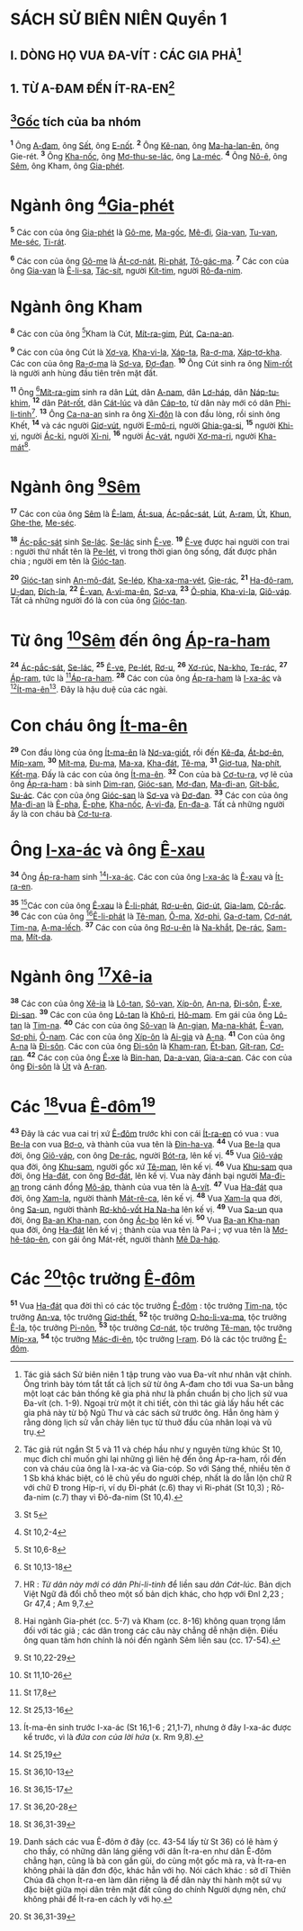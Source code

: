 # SÁCH SỬ BIÊN NIÊN Quyển 1

## I. DÒNG HỌ VUA ĐA-VÍT : CÁC GIA PHẢ[^1-aa4d4e5f-ef82-4b0e-879c-a3fd56131a9c]

## 1. TỪ A-ĐAM ĐẾN ÍT-RA-EN[^2-aa4d4e5f-ef82-4b0e-879c-a3fd56131a9c]

## [^1@-aa4d4e5f-ef82-4b0e-879c-a3fd56131a9c][Gốc]() tích của ba nhóm

<sup><b>1</b></sup> Ông [A-đam](), ông [Sết](), ông [E-nốt](). <sup><b>2</b></sup> Ông [Kê-nan](), ông [Ma-ha-lan-ên](), ông Gie-rét. <sup><b>3</b></sup> Ông [Kha-nốc](), ông [Mơ-thu-se-lác](), ông [La-méc](). <sup><b>4</b></sup> Ông [Nô-ê](), ông [Sêm](), ông Kham, ông [Gia-phét]().

# Ngành ông [^2@-aa4d4e5f-ef82-4b0e-879c-a3fd56131a9c][Gia-phét]()

<sup><b>5</b></sup> Các con của ông [Gia-phét]() là [Gô-me](), [Ma-gốc](), [Mê-đi](), [Gia-van](), [Tu-van](), [Me-séc](), [Ti-rát]().

<sup><b>6</b></sup> Các con của ông [Gô-me]() là [Át-cơ-nát](), [Ri-phát](), [Tô-gác-ma](). <sup><b>7</b></sup> Các con của ông [Gia-van]() là [Ê-li-sa](), [Tác-sít](), người [Kít-tim](), người [Rô-đa-nim]().

# Ngành ông Kham

<sup><b>8</b></sup> Các con của ông [^3@-aa4d4e5f-ef82-4b0e-879c-a3fd56131a9c]Kham là Cút, [Mít-ra-gim](), [Pút](), [Ca-na-an]().

<sup><b>9</b></sup> Các con của ông Cút là [Xơ-va](), [Kha-vi-la](), [Xáp-ta](), [Ra-ơ-ma](), [Xáp-tơ-kha](). Các con của ông [Ra-ơ-ma]() là [Sơ-va](), [Đơ-đan](). <sup><b>10</b></sup> Ông Cút sinh ra ông [Nim-rốt]() là người anh hùng đầu tiên trên mặt đất.

<sup><b>11</b></sup> Ông [^4@-aa4d4e5f-ef82-4b0e-879c-a3fd56131a9c][Mít-ra-gim]() sinh ra dân [Lút](), dân [A-nam](), dân [Lơ-háp](), dân [Náp-tu-khim](), <sup><b>12</b></sup> dân [Pát-rốt](), dân [Cát-lúc]() và dân [Cáp-to](), từ dân này mới có dân [Phi-li-tinh]()[^3-aa4d4e5f-ef82-4b0e-879c-a3fd56131a9c]. <sup><b>13</b></sup> Ông [Ca-na-an]() sinh ra ông [Xi-đôn]() là con đầu lòng, rồi sinh ông Khết, <sup><b>14</b></sup> và các người [Giơ-vút](), người [E-mô-ri](), người [Ghia-ga-si](), <sup><b>15</b></sup> người [Khi-vi](), người [Ác-ki](), người [Xi-ni](), <sup><b>16</b></sup> người [Ác-vát](), người [Xơ-ma-ri](), người [Kha-mát]()[^4-aa4d4e5f-ef82-4b0e-879c-a3fd56131a9c].

# Ngành ông [^5@-aa4d4e5f-ef82-4b0e-879c-a3fd56131a9c][Sêm]()

<sup><b>17</b></sup> Các con của ông [Sêm]() là [Ê-lam](), [Át-sua](), [Ác-pắc-sát](), [Lút](), [A-ram](), [Út](), [Khun](), [Ghe-the](), [Me-séc]().

<sup><b>18</b></sup> [Ác-pắc-sát]() sinh [Se-lác](). [Se-lác]() sinh [Ê-ve](). <sup><b>19</b></sup> [Ê-ve]() được hai người con trai : người thứ nhất tên là [Pe-lét](), vì trong thời gian ông sống, đất được phân chia ; người em tên là [Gióc-tan]().

<sup><b>20</b></sup> [Gióc-tan]() sinh [An-mô-đát](), [Se-lép](), [Kha-xa-ma-vét](), [Gie-rác](), <sup><b>21</b></sup> [Ha-đô-ram](), [U-dan](), [Đích-la](), <sup><b>22</b></sup> [Ê-van](), [A-vi-ma-ên](), [Sơ-va](), <sup><b>23</b></sup> [Ô-phia](), [Kha-vi-la](), [Giô-váp](). Tất cả những người đó là con của ông [Gióc-tan]().

# Từ ông [^6@-aa4d4e5f-ef82-4b0e-879c-a3fd56131a9c][Sêm]() đến ông [Áp-ra-ham]()

<sup><b>24</b></sup> [Ác-pắc-sát](), [Se-lác](), <sup><b>25</b></sup> [Ê-ve](), [Pe-lét](), [Rơ-u](), <sup><b>26</b></sup> [Xơ-rúc](), [Na-kho](), [Te-rác](), <sup><b>27</b></sup> [Áp-ram](), tức là [^7@-aa4d4e5f-ef82-4b0e-879c-a3fd56131a9c][Áp-ra-ham](). <sup><b>28</b></sup> Các con của ông [Áp-ra-ham]() là [I-xa-ác]() và [^8@-aa4d4e5f-ef82-4b0e-879c-a3fd56131a9c][Ít-ma-ên]()[^5-aa4d4e5f-ef82-4b0e-879c-a3fd56131a9c]. Đây là hậu duệ của các ngài.

# Con cháu ông [Ít-ma-ên]()

<sup><b>29</b></sup> Con đầu lòng của ông [Ít-ma-ên]() là [Nơ-va-giốt](), rồi đến [Kê-đa](), [Át-bơ-ên](), [Míp-xam](), <sup><b>30</b></sup> [Mít-ma](), [Đu-ma](), [Ma-xa](), [Kha-đát](), [Tê-ma](), <sup><b>31</b></sup> [Giơ-tua](), [Na-phít](), [Kết-ma](). Đấy là các con của ông [Ít-ma-ên](). <sup><b>32</b></sup> Con của bà [Cơ-tu-ra](), vợ lẽ của ông [Áp-ra-ham]() : bà sinh [Dim-ran](), [Gióc-san](), [Mơ-đan](), [Ma-đi-an](), [Gít-bắc](), [Su-ác](). Các con của ông [Gióc-san]() là [Sơ-va]() và [Đơ-đan](). <sup><b>33</b></sup> Các con của ông [Ma-đi-an]() là [Ê-pha](), [Ê-phe](), [Kha-nốc](), [A-vi-đa](), [En-đa-a](). Tất cả những người ấy là con cháu bà [Cơ-tu-ra]().

# Ông [I-xa-ác]() và ông [Ê-xau]()

<sup><b>34</b></sup> Ông [Áp-ra-ham]() sinh [^9@-aa4d4e5f-ef82-4b0e-879c-a3fd56131a9c][I-xa-ác](). Các con của ông [I-xa-ác]() là [Ê-xau]() và [Ít-ra-en]().

<sup><b>35</b></sup> [^10@-aa4d4e5f-ef82-4b0e-879c-a3fd56131a9c]Các con của ông [Ê-xau]() là [Ê-li-phát](), [Rơ-u-ên](), [Giơ-út](), [Gia-lam](), [Cô-rắc](). <sup><b>36</b></sup> Các con của ông [^11@-aa4d4e5f-ef82-4b0e-879c-a3fd56131a9c][Ê-li-phát]() là [Tê-man](), [Ô-ma](), [Xơ-phi](), [Ga-ơ-tam](), [Cơ-nát](), [Tim-na](), [A-ma-lếch](). <sup><b>37</b></sup> Các con của ông [Rơ-u-ên]() là [Na-khắt](), [De-rác](), [Sam-ma](), [Mít-da]().

# Ngành ông [^12@-aa4d4e5f-ef82-4b0e-879c-a3fd56131a9c][Xê-ia]()

<sup><b>38</b></sup> Các con của ông [Xê-ia]() là [Lô-tan](), [Sô-van](), [Xíp-ôn](), [An-na](), [Đi-sôn](), [Ê-xe](), [Đi-san](). <sup><b>39</b></sup> Các con của ông [Lô-tan]() là [Khô-ri](), [Hô-mam](). Em gái của ông [Lô-tan]() là [Tim-na](). <sup><b>40</b></sup> Các con của ông [Sô-van]() là [An-gian](), [Ma-na-khát](), [Ê-van](), [Sơ-phi](), [Ô-nam](). Các con của ông [Xíp-ôn]() là [Ai-gia]() và [A-na](). <sup><b>41</b></sup> Con của ông [A-na]() là [Đi-sôn](). Các con của ông [Đi-sôn]() là [Kham-ran](), [Ét-ban](), [Gít-ran](), [Cơ-ran](). <sup><b>42</b></sup> Các con của ông [Ê-xe]() là [Bin-han](), [Da-a-van](), [Gia-a-can](). Các con của ông [Đi-sôn]() là [Út]() và [A-ran]().

# Các [^13@-aa4d4e5f-ef82-4b0e-879c-a3fd56131a9c]vua [Ê-đôm]()[^6-aa4d4e5f-ef82-4b0e-879c-a3fd56131a9c]

<sup><b>43</b></sup> Đây là các vua cai trị xứ [Ê-đôm]() trước khi con cái [Ít-ra-en]() có vua : vua [Be-la]() con vua [Bơ-o](), và thành của vua tên là [Đin-ha-va](). <sup><b>44</b></sup> Vua [Be-la]() qua đời, ông [Giô-váp](), con ông [De-rác](), người [Bót-ra](), lên kế vị. <sup><b>45</b></sup> Vua [Giô-váp]() qua đời, ông [Khu-sam](), người gốc xứ [Tê-man](), lên kế vị. <sup><b>46</b></sup> Vua [Khu-sam]() qua đời, ông [Ha-đát](), con ông [Bơ-đát](), lên kế vị. Vua này đánh bại người [Ma-đi-an]() trong cánh đồng [Mô-áp](), thành của vua tên là [A-vít](). <sup><b>47</b></sup> Vua [Ha-đát]() qua đời, ông [Xam-la](), người thành [Mát-rê-ca](), lên kế vị. <sup><b>48</b></sup> Vua [Xam-la]() qua đời, ông [Sa-un](), người thành [Rơ-khô-vốt Ha Na-ha]() lên kế vị. <sup><b>49</b></sup> Vua [Sa-un]() qua đời, ông [Ba-an Kha-nan](), con ông [Ác-bo]() lên kế vị. <sup><b>50</b></sup> Vua [Ba-an Kha-nan]() qua đời, ông [Ha-đát]() lên kế vị ; thành của vua tên là Pa-i ; vợ vua tên là [Mơ-hê-táp-ên](), con gái ông Mát-rết, người thành [Mê Da-háp]().

# Các [^14@-aa4d4e5f-ef82-4b0e-879c-a3fd56131a9c]tộc trưởng [Ê-đôm]()

<sup><b>51</b></sup> Vua [Ha-đát]() qua đời thì có các tộc trưởng [Ê-đôm]() : tộc trưởng [Tim-na](), tộc trưởng [An-va](), tộc trưởng [Giơ-thết](), <sup><b>52</b></sup> tộc trưởng [O-ho-li-va-ma](), tộc trưởng [Ê-la](), tộc trưởng [Pi-nôn](), <sup><b>53</b></sup> tộc trưởng [Cơ-nát](), tộc trưởng [Tê-man](), tộc trưởng [Míp-xa](), <sup><b>54</b></sup> tộc trưởng [Mác-đi-ên](), tộc trưởng [I-ram](). Đó là các tộc trưởng [Ê-đôm]().

[^1-aa4d4e5f-ef82-4b0e-879c-a3fd56131a9c]: Tác giả sách Sử biên niên 1 tập trung vào vua Đa-vít như nhân vật chính. Ông trình bày tóm tắt tất cả lịch sử từ ông A-đam cho tới vua Sa-un bằng một loạt các bản thống kê gia phả như là phần chuẩn bị cho lịch sử vua Đa-vít (ch. 1-9). Ngoại trừ một ít chi tiết, còn thì tác giả lấy hầu hết các gia phả này từ bộ Ngũ Thư và các sách sử trước ông. Hẳn ông hàm ý rằng dòng lịch sử vẫn chảy liên tục từ thuở đầu của nhân loại và vũ trụ.

[^2-aa4d4e5f-ef82-4b0e-879c-a3fd56131a9c]: Tác giả rút ngắn St 5 và 11 và chép hầu như y nguyên từng khúc St 10, mục đích chỉ muốn ghi lại những gì liên hệ đến ông Áp-ra-ham, rồi đến con và cháu của ông là I-xa-ác và Gia-cóp. So với Sáng thế, nhiều tên ở 1 Sb khá khác biệt, có lẽ chủ yếu do người chép, nhất là do lẫn lộn chữ R với chữ Đ trong Híp-ri, ví dụ Đi-phát (c.6) thay vì Ri-phát (St 10,3) ; Rô-đa-nim (c.7) thay vì Đô-đa-nim (St 10,4).

[^3-aa4d4e5f-ef82-4b0e-879c-a3fd56131a9c]: HR : _Từ dân này mới có dân Phi-li-tinh_ để liền sau _dân Cát-lúc_. Bản dịch Việt Ngữ đã đổi chỗ theo một số bản dịch khác, cho hợp với Đnl 2,23 ; Gr 47,4 ; Am 9,7.

[^4-aa4d4e5f-ef82-4b0e-879c-a3fd56131a9c]: Hai ngành Gia-phét (cc. 5-7) và Kham (cc. 8-16) không quan trọng lắm đối với tác giả ; các dân trong các câu này chẳng dễ nhận diện. Điều ông quan tâm hơn chính là nói đến ngành Sêm liền sau (cc. 17-54).

[^5-aa4d4e5f-ef82-4b0e-879c-a3fd56131a9c]: Ít-ma-ên sinh trước I-xa-ác (St 16,1-6 ; 21,1-7), nhưng ở đây I-xa-ác được kể trước, vì là _đứa con của lời hứa_ (x. Rm 9,8).

[^6-aa4d4e5f-ef82-4b0e-879c-a3fd56131a9c]: Danh sách các vua Ê-đôm ở đây (cc. 43-54 lấy từ St 36) có lẽ hàm ý cho thấy, có những dân láng giềng với dân Ít-ra-en như dân Ê-đôm chẳng hạn, cũng là bà con gần gũi, do cùng một gốc mà ra, và Ít-ra-en không phải là dân đơn độc, khác hẳn với họ. Nói cách khác : sở dĩ Thiên Chúa đã chọn Ít-ra-en làm dân riêng là để dân này thi hành một sứ vụ đặc biệt giữa mọi dân trên mặt đất cũng do chính Người dựng nên, chứ không phải để Ít-ra-en cách ly với họ.

[^1@-aa4d4e5f-ef82-4b0e-879c-a3fd56131a9c]: St 5

[^2@-aa4d4e5f-ef82-4b0e-879c-a3fd56131a9c]: St 10,2-4

[^3@-aa4d4e5f-ef82-4b0e-879c-a3fd56131a9c]: St 10,6-8

[^4@-aa4d4e5f-ef82-4b0e-879c-a3fd56131a9c]: St 10,13-18

[^5@-aa4d4e5f-ef82-4b0e-879c-a3fd56131a9c]: St 10,22-29

[^6@-aa4d4e5f-ef82-4b0e-879c-a3fd56131a9c]: St 11,10-26

[^7@-aa4d4e5f-ef82-4b0e-879c-a3fd56131a9c]: St 17,8

[^8@-aa4d4e5f-ef82-4b0e-879c-a3fd56131a9c]: St 25,13-16

[^9@-aa4d4e5f-ef82-4b0e-879c-a3fd56131a9c]: St 25,19

[^10@-aa4d4e5f-ef82-4b0e-879c-a3fd56131a9c]: St 36,10-13

[^11@-aa4d4e5f-ef82-4b0e-879c-a3fd56131a9c]: St 36,15-17

[^12@-aa4d4e5f-ef82-4b0e-879c-a3fd56131a9c]: St 36,20-28

[^13@-aa4d4e5f-ef82-4b0e-879c-a3fd56131a9c]: St 36,31-39

[^14@-aa4d4e5f-ef82-4b0e-879c-a3fd56131a9c]: St 36,31-39
